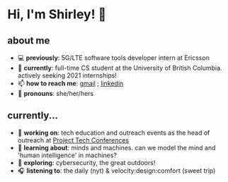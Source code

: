 # Hi, I'm Shirley! 👋 

## about me
- 💻 **previously**: 5G/LTE software tools developer intern at Ericsson 
- 🤖 **currently**: full-time CS student at the University of British Columbia. actively seeking 2021 internships!
- 📫 **how to reach me**: [gmail](shirleyyzyang@gmail.com) ; [linkedin](https://www.linkedin.com/in/shirleyyzyang/)
- 🤗 **pronouns**: she/her/hers 

## currently...
- 📝 **working on**: tech education and outreach events as the head of outreach at [Project Tech Conferences](http://projecttechconferences.com)
- 🌱 **learning about**: minds and machines. can we model the mind and 'human intelligence' in machines?
- 🔭 **exploring**: cybersecurity, the great outdoors! 
- 🎧 **listening to**: the daily (nyt) & velocity:design:comfort (sweet trip)


